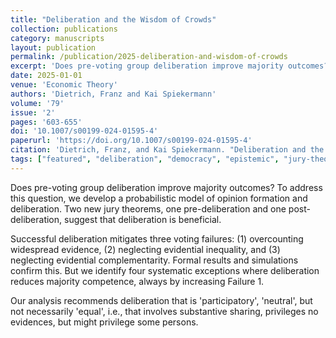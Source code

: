 ```yaml
---
title: "Deliberation and the Wisdom of Crowds"
collection: publications
category: manuscripts
layout: publication
permalink: /publication/2025-deliberation-and-wisdom-of-crowds
excerpt: 'Does pre-voting group deliberation improve majority outcomes? We develop a probabilistic model of opinion formation and deliberation, with new jury theorems suggesting that deliberation is beneficial under certain conditions.'
date: 2025-01-01
venue: 'Economic Theory'
authors: 'Dietrich, Franz and Kai Spiekermann'
volume: '79'
issue: '2'
pages: '603-655'
doi: '10.1007/s00199-024-01595-4'
paperurl: 'https://doi.org/10.1007/s00199-024-01595-4'
citation: 'Dietrich, Franz, and Kai Spiekermann. "Deliberation and the Wisdom of Crowds." *Economic Theory* 79, no. 2 (2025): 603-655.'
tags: ["featured", "deliberation", "democracy", "epistemic", "jury-theorems"]
---
```


Does pre-voting group deliberation improve majority outcomes? To address this question, we develop a probabilistic model of opinion formation and deliberation. Two new jury theorems, one pre-deliberation and one post-deliberation, suggest that deliberation is beneficial. 

Successful deliberation mitigates three voting failures: (1) overcounting widespread evidence, (2) neglecting evidential inequality, and (3) neglecting evidential complementarity. Formal results and simulations confirm this. But we identify four systematic exceptions where deliberation reduces majority competence, always by increasing Failure 1. 

Our analysis recommends deliberation that is 'participatory', 'neutral', but not necessarily 'equal', i.e., that involves substantive sharing, privileges no evidences, but might privilege some persons.